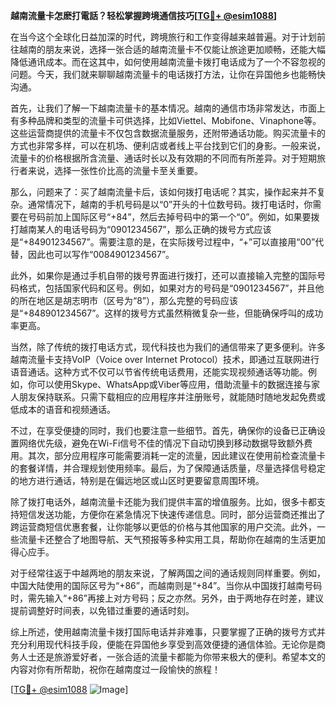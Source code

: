 **越南流量卡怎麽打電話？轻松掌握跨境通信技巧[[TG💪+ @esim1088](https://t.me/s/esim1088)]**

在当今这个全球化日益加深的时代，跨境旅行和工作变得越来越普遍。对于计划前往越南的朋友来说，选择一张合适的越南流量卡不仅能让旅途更加顺畅，还能大幅降低通讯成本。而在这其中，如何使用越南流量卡拨打电话成为了一个不容忽视的问题。今天，我们就来聊聊越南流量卡的电话拨打方法，让你在异国他乡也能畅快沟通。

首先，让我们了解一下越南流量卡的基本情况。越南的通信市场非常发达，市面上有多种品牌和类型的流量卡可供选择，比如Viettel、Mobifone、Vinaphone等。这些运营商提供的流量卡不仅包含数据流量服务，还附带通话功能。购买流量卡的方式也非常多样，可以在机场、便利店或者线上平台找到它们的身影。一般来说，流量卡的价格根据所含流量、通话时长以及有效期的不同而有所差异。对于短期旅行者来说，选择一张性价比高的流量卡至关重要。

那么，问题来了：买了越南流量卡后，该如何拨打电话呢？其实，操作起来并不复杂。通常情况下，越南的手机号码是以“0”开头的十位数号码。拨打电话时，你需要在号码前加上国际区号“+84”，然后去掉号码中的第一个“0”。例如，如果要拨打越南某人的电话号码为“0901234567”，那么正确的拨号方式应该是“+84901234567”。需要注意的是，在实际拨号过程中，“+”可以直接用“00”代替，因此也可以写作“0084901234567”。

此外，如果你是通过手机自带的拨号界面进行拨打，还可以直接输入完整的国际号码格式，包括国家代码和区号。例如，如果对方的号码是“0901234567”，并且他的所在地区是胡志明市（区号为“8”），那么完整的号码应该是“+848901234567”。这样的拨号方式虽然稍微复杂一些，但能确保呼叫的成功率更高。

当然，除了传统的拨打电话方式，现代科技也为我们的通信带来了更多便利。许多越南流量卡支持VoIP（Voice over Internet Protocol）技术，即通过互联网进行语音通话。这种方式不仅可以节省传统电话费用，还能实现视频通话等功能。例如，你可以使用Skype、WhatsApp或Viber等应用，借助流量卡的数据连接与家人朋友保持联系。只需下载相应的应用程序并注册账号，就能随时随地发起免费或低成本的语音和视频通话。

不过，在享受便捷的同时，我们也要注意一些细节。首先，确保你的设备已正确设置网络优先级，避免在Wi-Fi信号不佳的情况下自动切换到移动数据导致额外费用。其次，部分应用程序可能需要消耗一定的流量，因此建议在使用前检查流量卡的套餐详情，并合理规划使用频率。最后，为了保障通话质量，尽量选择信号稳定的地方进行通话，特别是在偏远地区或山区时更要留意周围环境。

除了拨打电话外，越南流量卡还能为我们提供丰富的增值服务。比如，很多卡都支持短信发送功能，方便你在紧急情况下快速传递信息。同时，部分运营商还推出了跨运营商短信优惠套餐，让你能够以更低的价格与其他国家的用户交流。此外，一些流量卡还整合了地图导航、天气预报等多种实用工具，帮助你在越南的生活更加得心应手。

对于经常往返于中越两地的朋友来说，了解两国之间的通话规则同样重要。例如，中国大陆使用的国际区号为“+86”，而越南则是“+84”。当你从中国拨打越南号码时，需先输入“+86”再接上对方号码；反之亦然。另外，由于两地存在时差，建议提前调整好时间表，以免错过重要的通话时刻。

综上所述，使用越南流量卡拨打国际电话并非难事，只要掌握了正确的拨号方式并充分利用现代科技手段，便能在异国他乡享受到高效便捷的通信体验。无论你是商务人士还是旅游爱好者，一张合适的流量卡都能为你带来极大的便利。希望本文的内容对你有所帮助，祝你在越南度过一段愉快的旅程！

[[TG💪+ @esim1088](https://t.me/s/esim1088) ![Image](https://i.postimg.cc/4NQfJmqS/Snipaste-2025-05-13-00-14-12.png)]